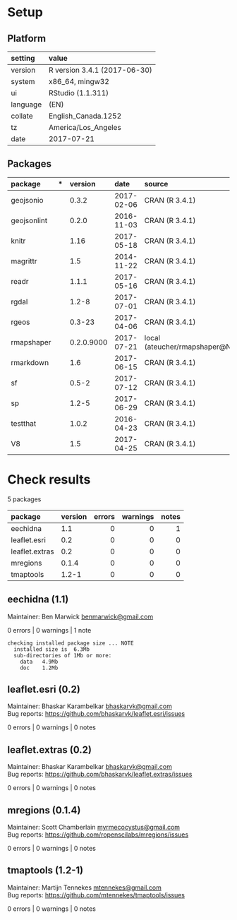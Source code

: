 # Setup

## Platform

|setting  |value                        |
|:--------|:----------------------------|
|version  |R version 3.4.1 (2017-06-30) |
|system   |x86_64, mingw32              |
|ui       |RStudio (1.1.311)            |
|language |(EN)                         |
|collate  |English_Canada.1252          |
|tz       |America/Los_Angeles          |
|date     |2017-07-21                   |

## Packages

|package     |*  |version    |date       |source                         |
|:-----------|:--|:----------|:----------|:------------------------------|
|geojsonio   |   |0.3.2      |2017-02-06 |CRAN (R 3.4.1)                 |
|geojsonlint |   |0.2.0      |2016-11-03 |CRAN (R 3.4.1)                 |
|knitr       |   |1.16       |2017-05-18 |CRAN (R 3.4.1)                 |
|magrittr    |   |1.5        |2014-11-22 |CRAN (R 3.4.1)                 |
|readr       |   |1.1.1      |2017-05-16 |CRAN (R 3.4.1)                 |
|rgdal       |   |1.2-8      |2017-07-01 |CRAN (R 3.4.1)                 |
|rgeos       |   |0.3-23     |2017-04-06 |CRAN (R 3.4.1)                 |
|rmapshaper  |   |0.2.0.9000 |2017-07-21 |local (ateucher/rmapshaper@NA) |
|rmarkdown   |   |1.6        |2017-06-15 |CRAN (R 3.4.1)                 |
|sf          |   |0.5-2      |2017-07-12 |CRAN (R 3.4.1)                 |
|sp          |   |1.2-5      |2017-06-29 |CRAN (R 3.4.1)                 |
|testthat    |   |1.0.2      |2016-04-23 |CRAN (R 3.4.1)                 |
|V8          |   |1.5        |2017-04-25 |CRAN (R 3.4.1)                 |

# Check results

5 packages

|package        |version | errors| warnings| notes|
|:--------------|:-------|------:|--------:|-----:|
|eechidna       |1.1     |      0|        0|     1|
|leaflet.esri   |0.2     |      0|        0|     0|
|leaflet.extras |0.2     |      0|        0|     0|
|mregions       |0.1.4   |      0|        0|     0|
|tmaptools      |1.2-1   |      0|        0|     0|

## eechidna (1.1)
Maintainer: Ben Marwick <benmarwick@gmail.com>

0 errors | 0 warnings | 1 note 

```
checking installed package size ... NOTE
  installed size is  6.3Mb
  sub-directories of 1Mb or more:
    data   4.9Mb
    doc    1.2Mb
```

## leaflet.esri (0.2)
Maintainer: Bhaskar Karambelkar <bhaskarvk@gmail.com>  
Bug reports: https://github.com/bhaskarvk/leaflet.esri/issues

0 errors | 0 warnings | 0 notes

## leaflet.extras (0.2)
Maintainer: Bhaskar Karambelkar <bhaskarvk@gmail.com>  
Bug reports: https://github.com/bhaskarvk/leaflet.extras/issues

0 errors | 0 warnings | 0 notes

## mregions (0.1.4)
Maintainer: Scott Chamberlain <myrmecocystus@gmail.com>  
Bug reports: https://github.com/ropenscilabs/mregions/issues

0 errors | 0 warnings | 0 notes

## tmaptools (1.2-1)
Maintainer: Martijn Tennekes <mtennekes@gmail.com>  
Bug reports: https://github.com/mtennekes/tmaptools/issues

0 errors | 0 warnings | 0 notes

